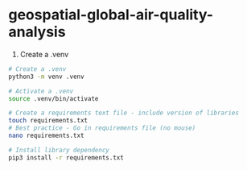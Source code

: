 # geospatial-global-air-quality-analysis

1. Create a .venv 
```bash
# Create a .venv
python3 -m venv .venv

# Activate a .venv
source .venv/bin/activate

# Create a requirements text file - include version of libraries
touch requirements.txt
# Best practice - Go in requirements file (no mouse)
nano requirements.txt 

# Install library dependency
pip3 install -r requirements.txt
```